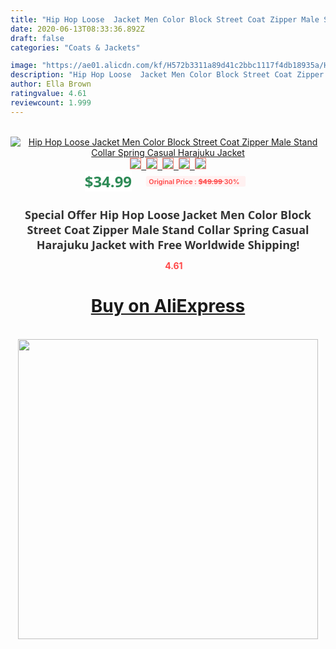 ```yaml
---
title: "Hip Hop Loose  Jacket Men Color Block Street Coat Zipper Male Stand Collar Spring Casual Harajuku Jacket"
date: 2020-06-13T08:33:36.892Z
draft: false
categories: "Coats & Jackets"

image: "https://ae01.alicdn.com/kf/H572b3311a89d41c2bbc1117f4db18935a/Hip-Hop-Loose-Jacket-Men-Color-Block-Street-Coat-Zipper-Male-Stand-Collar-Spring-Casual-Harajuku.jpg"
description: "Hip Hop Loose  Jacket Men Color Block Street Coat Zipper Male Stand Collar Spring Casual Harajuku Jacket"
author: Ella Brown
ratingvalue: 4.61
reviewcount: 1.999
---
```

<br>
<div style="text-align: center;">
<a href="https://s.click.aliexpress.com/e/_An5ysz" target="_blank" rel="nofollow noopener noreferrer"><img alt="Hip Hop Loose  Jacket Men Color Block Street Coat Zipper Male Stand Collar Spring Casual Harajuku Jacket" class="magnifier-image" src="https://ae01.alicdn.com/kf/H572b3311a89d41c2bbc1117f4db18935a/Hip-Hop-Loose-Jacket-Men-Color-Block-Street-Coat-Zipper-Male-Stand-Collar-Spring-Casual-Harajuku.jpg_640x640.jpg">
<br>
<img style="border:1px solid salmon" src="https://ae01.alicdn.com/kf/H572b3311a89d41c2bbc1117f4db18935a/Hip-Hop-Loose-Jacket-Men-Color-Block-Street-Coat-Zipper-Male-Stand-Collar-Spring-Casual-Harajuku.jpg_120x120.jpg">&nbsp;&nbsp;<img style="border:1px solid salmon" src="https://ae01.alicdn.com/kf/H7ce738f7d6204589a4a307b77cb3d4cel/Hip-Hop-Loose-Jacket-Men-Color-Block-Street-Coat-Zipper-Male-Stand-Collar-Spring-Casual-Harajuku.jpg_120x120.jpg">&nbsp;&nbsp;<img style="border:1px solid salmon" src="https://ae01.alicdn.com/kf/H3f3155bc920f4a92aea794571043a3a8z/Hip-Hop-Loose-Jacket-Men-Color-Block-Street-Coat-Zipper-Male-Stand-Collar-Spring-Casual-Harajuku.jpg_120x120.jpg">&nbsp;&nbsp;<img style="border:1px solid salmon" src="_120x120.jpg">&nbsp;&nbsp;<img style="border:1px solid salmon" src="https://ae01.alicdn.com/kf/Hbebfb98408694013adca845ccab56dc7z/Hip-Hop-Loose-Jacket-Men-Color-Block-Street-Coat-Zipper-Male-Stand-Collar-Spring-Casual-Harajuku.jpg_120x120.jpg"></a></div><br0>
<div style="text-align: center;"><span style="background-color: white; border: 0px; box-sizing: border-box; color: seagreen; display: inline-block; font-family: &quot;open sans&quot; , &quot;arial&quot; , &quot;helvetica&quot; , sans-serif , &quot;heiti&quot;; font-size: 24px; font-stretch: inherit; font-weight: 700; line-height: inherit; margin: 0px 10px 0px 0px; padding: 0px; vertical-align: middle;">$34.99 </span>
<span style="background: rgb(255 , 241 , 241); border-radius: 3px; border: 0px; box-sizing: border-box; color: #ff4747; display: inline-block; font-family: inherit; font-size: 12px; font-stretch: inherit; font-style: inherit; font-variant: inherit; font-weight: 600; line-height: inherit; margin: 0px; padding: 2px 5px; transform: scale(0.9); vertical-align: middle;">Original Price : <b style="text-decoration: line-through;">$49.99 </b> 30%&nbsp;&nbsp;</span></div>
<h1 style="color: #333333; display: inline-block; font-family: &quot;open sans&quot; , &quot;arial&quot; , &quot;helvetica&quot; , sans-serif , &quot;heiti&quot;; font-size: 18px; font-stretch: inherit; font-weight: 700; text-align: center;">Special Offer Hip Hop Loose  Jacket Men Color Block Street Coat Zipper Male Stand Collar Spring Casual Harajuku Jacket with Free Worldwide Shipping!</h1>
<div style="color: #ff4747; text-align: center;">
<img src="https://4.bp.blogspot.com/-M0ZcTcb-5uY/XleCXlxnR4I/AAAAAAAAAEc/OrjgMkXV1oMQFaCRZj5HQwOCBcu3w1FegCPcBGAYYCw/s1600/star.png" style="height: 15px;">&nbsp;<b>4.61</b></div>
<div class="button_cont" align="center"><a class="buynow_a" href="https://s.click.aliexpress.com/e/_An5ysz" target="_blank" rel="nofollow noopener noreferrer"><H1>Buy on AliExpress</H1></a></div><br>
<div class="separator" style="clear: both; text-align: center;">
<img src="https://lh3.googleusercontent.com/-pTy5HemUv9M/XlePHvY0dAI/AAAAAAAAAE4/0nX5iRUoIWY8eMW9Dpxeirr157OZliDIgCLcBGAsYHQ/s1600/badge.gif" width="480">
</div>
